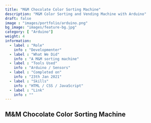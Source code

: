 ```yaml
---
title: "M&M Chocolate Color Sorting Machine"
description: "M&M Color Sorting and Vending Machine with Arduino"
draft: false
image : "images/portfolio/arduino.png"
bg_image: "images/feature-bg.jpg"
category: [ "Arduino"]
weight: 4
information:
  - label : "Role"
    info : "Developmenter"
  - label : "What We Did"
    info : "A M&M sorting machine"
  - label : "Tools Used"
    info : "Arduino / Sensors"
  - label : "Completed on"
    info : "23th Jan 2021"
  - label : "Skills"
    info : "HTML / CSS / JavaScript"
  - label : "Link"
    info : ""
---
```


## M&M Chocolate Color Sorting Machine


